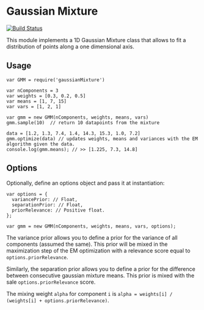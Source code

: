 # Gaussian Mixture
[![Build Status](https://travis-ci.org/benjamintd/gaussian-mixture.svg?branch=master)](https://travis-ci.org/benjamintd/gaussian-mixture)

This module implements a 1D Gaussian Mixture class that allows to fit a distribution of points along a one dimensional axis.

## Usage

```
var GMM = require('gaussianMixture')

var nComponents = 3
var weights = [0.3, 0.2, 0.5]
var means = [1, 7, 15]
var vars = [1, 2, 1]

var gmm = new GMM(nComponents, weights, means, vars)
gmm.sample(10)  // return 10 datapoints from the mixture

data = [1.2, 1.3, 7.4, 1.4, 14.3, 15.3, 1.0, 7.2]
gmm.optimize(data) // updates weights, means and variances with the EM algorithm given the data.
console.log(gmm.means); // >> [1.225, 7.3, 14.8]
```

## Options

Optionally, define an options object and pass it at instantiation:

```
var options = {
  variancePrior: // Float,
  separationPrior: // Float,
  priorRelevance: // Positive float.
};

var gmm = new GMM(nComponents, weights, means, vars, options);
```

The variance prior allows you to define a prior for the variance of all components (assumed the same). This prior will be mixed in the maximization step of the EM optimization with a relevance score equal to `options.priorRelevance`.

Similarly, the separation prior allows you to define a prior for the difference between consecutive gaussian mixture means. This prior is mixed with the sale `options.priorRelevance` score.

The mixing weight `alpha` for component `i` is `alpha = weights[i] / (weights[i] + options.priorRelevance)`.
